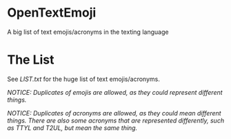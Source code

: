 # OpenTextEmoji
A big list of text emojis/acronyms in the texting language

# The List

See *LIST.txt* for the huge list of text emojis/acronyms.

*NOTICE: Duplicates of emojis are allowed, as they could represent different things.*

*NOTICE: Duplicates of acronyms are allowed, as they could mean different things. There are also some acronyms that are represented differently, such as TTYL and T2UL, but mean the same thing.*
